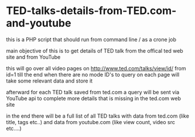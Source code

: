 TED-talks-details-from-TED.com-and-youtube
==========================================

this is a PHP script that should run from command line / as a crone job

main objective of this is to get details of TED talk from the offical ted web site and from
YouTube

this will go over all video pages on http://www.ted.com/talks/view/id/
from id=1 till the end when there are no mode ID's to query
on each page will take some relevant data and store it

afterward for each TED talk saved from ted.com a query will be sent via YouTube api to complete more details that
is missing in the ted.com web site

in the end there will be a full list of all TED talks with data from ted.com (like title, tags etc..) 
and data from youtube.com (like view count, video src etc....)

